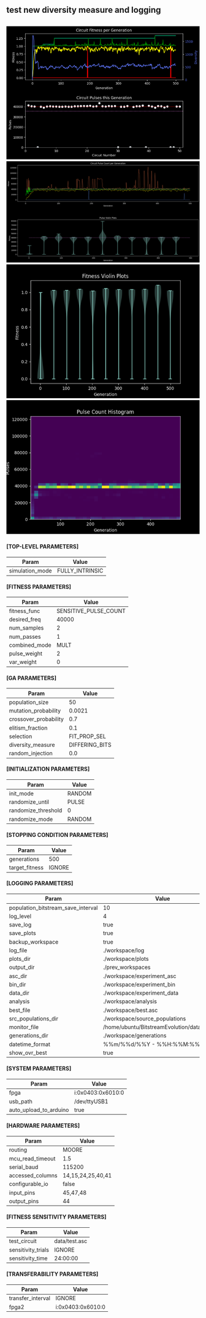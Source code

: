 test new diversity measure and logging  
-----
![1_main.png](plots/1_main.png)
![2_pulses.png](plots/2_pulses.png)
![3_violin_plots.png](plots/3_violin_plots.png)
![4_heatmap.png](plots/4_heatmap.png)
-----
#### [TOP-LEVEL PARAMETERS]  
| Param | Value |  
|---|---|  
simulation_mode | FULLY_INTRINSIC  
#### [FITNESS PARAMETERS]  
| Param | Value |  
|---|---|  
fitness_func | SENSITIVE_PULSE_COUNT  
desired_freq | 40000  
num_samples | 2  
num_passes | 1  
combined_mode | MULT  
pulse_weight | 2  
var_weight | 0  
#### [GA PARAMETERS]  
| Param | Value |  
|---|---|  
population_size | 50  
mutation_probability | 0.0021  
crossover_probability | 0.7  
elitism_fraction | 0.1  
selection | FIT_PROP_SEL  
diversity_measure | DIFFERING_BITS  
random_injection | 0.0  
#### [INITIALIZATION PARAMETERS]  
| Param | Value |  
|---|---|  
init_mode | RANDOM  
randomize_until | PULSE  
randomize_threshold | 0  
randomize_mode | RANDOM  
#### [STOPPING CONDITION PARAMETERS]  
| Param | Value |  
|---|---|  
generations | 500  
target_fitness | IGNORE  
#### [LOGGING PARAMETERS]  
| Param | Value |  
|---|---|  
population_bitstream_save_interval | 10  
log_level | 4  
save_log | true  
save_plots | true  
backup_workspace | true  
log_file | ./workspace/log  
plots_dir | ./workspace/plots  
output_dir | ./prev_workspaces  
asc_dir | ./workspace/experiment_asc  
bin_dir | ./workspace/experiment_bin  
data_dir | ./workspace/experiment_data  
analysis | ./workspace/analysis  
best_file | ./workspace/best.asc  
src_populations_dir | ./workspace/source_populations  
monitor_file | /home/ubuntu/BitstreamEvolution/data/monitor  
generations_dir | ./workspace/generations  
datetime_format | %%m/%%d/%%Y - %%H:%%M:%%S  
show_ovr_best | true  
#### [SYSTEM PARAMETERS]  
| Param | Value |  
|---|---|  
fpga | i:0x0403:0x6010:0  
usb_path | /dev/ttyUSB1  
auto_upload_to_arduino | true  
#### [HARDWARE PARAMETERS]  
| Param | Value |  
|---|---|  
routing | MOORE  
mcu_read_timeout | 1.5  
serial_baud | 115200  
accessed_columns | 14,15,24,25,40,41  
configurable_io | false  
input_pins | 45,47,48  
output_pins | 44  
#### [FITNESS SENSITIVITY PARAMETERS]  
| Param | Value |  
|---|---|  
test_circuit | data/test.asc  
sensitivity_trials | IGNORE  
sensitivity_time | 24:00:00  
#### [TRANSFERABILITY PARAMETERS]  
| Param | Value |  
|---|---|  
transfer_interval | IGNORE  
fpga2 | i:0x0403:0x6010:0  
